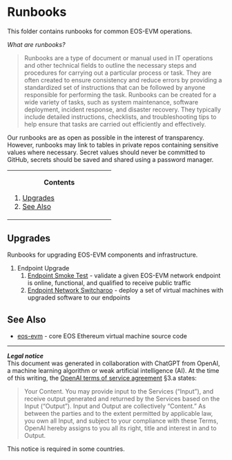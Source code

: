 # Runbooks
This folder contains runbooks for common EOS-EVM operations.

_What are runbooks?_
> Runbooks are a type of document or manual used in IT operations and other technical fields to outline the necessary steps and procedures for carrying out a particular process or task. They are often created to ensure consistency and reduce errors by providing a standardized set of instructions that can be followed by anyone responsible for performing the task. Runbooks can be created for a wide variety of tasks, such as system maintenance, software deployment, incident response, and disaster recovery. They typically include detailed instructions, checklists, and troubleshooting tips to help ensure that tasks are carried out efficiently and effectively.

Our runbooks are as open as possible in the interest of transparency. However, runbooks may link to tables in private repos containing sensitive values where necessary. Secret values should never be committed to GitHub, secrets should be saved and shared using a password manager.

<!-- contents box begin -->
<table>
<tr/>
<tr>
<td width="225">
<p/>
<div align="center">
<b>Contents</b>
</div>
<p/>
<!-- contents markdown begin -->

1. [Upgrades](#upgrades)
1. [See Also](#see-also)

<!-- contents markdown end -->
<p/>
</td>
</tr>
</table>
<!-- contents box end -->

## Upgrades
Runbooks for upgrading EOS-EVM components and infrastructure.
1. Endpoint Upgrade
    1. [Endpoint Smoke Test](./endpoint-smoke-test.md) - validate a given EOS-EVM network endpoint is online, functional, and qualified to receive public traffic
    1. [Endpoint Network Switcharoo](./endpoint-network-switcharoo.md) - deploy a set of virtual machines with upgraded software to our endpoints

## See Also
- [eos-evm](https://github.com/eosnetworkfoundation/eos-evm) - core EOS Ethereum virtual machine source code

***
**_Legal notice_**  
This document was generated in collaboration with ChatGPT from OpenAI, a machine learning algorithm or weak artificial intelligence (AI). At the time of this writing, the [OpenAI terms of service agreement](https://openai.com/terms) §3.a states:
> Your Content. You may provide input to the Services (“Input”), and receive output generated and returned by the Services based on the Input (“Output”). Input and Output are collectively “Content.” As between the parties and to the extent permitted by applicable law, you own all Input, and subject to your compliance with these Terms, OpenAI hereby assigns to you all its right, title and interest in and to Output.

This notice is required in some countries.
